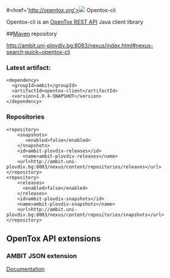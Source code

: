 #<href='http://opentox.org'><img src='http://opentox.org/logo.png'></a> Opentox-cli


Opentox-cli is an [OpenTox REST API](http://opentox.org/dev/apis) Java client library

##[Maven](http://maven.apache.org/) repository

 http://ambit.uni-plovdiv.bg:8083/nexus/index.html#nexus-search;quick~opentox-cli

### Latest artifact: 

```` 
<dependency>
  <groupId>ambit</groupId>
  <artifactId>opentox-client</artifactId>
  <version>1.0.4-SNAPSHOT</version>
</dependency>
````

### Repositories
````
<repository>
    <snapshots>
       <enabled>false</enabled>
    </snapshots>
    <id>ambit-plovdiv-releases</id>
      <name>ambit-plovdiv-releases</name>
    <url>http://ambit.uni-plovdiv.bg:8083/nexus/content/repositories/releases</url>
</repository>
<repository>
    <releases>
      <enabled>false</enabled>
    </releases>
    <id>ambit-plovdiv-snapshots</id>
    <name>ambit-plovdiv-snapshots</name>
    <url>http://ambit.uni-plovdiv.bg:8083/nexus/content/repositories/snapshots</url>
</repository>
````

## OpenTox API extensions

### AMBIT JSON extension 
   
[Documentation](https://github.com/ideaconsult/examples-ambit/tree/master/ambit-json-docs)








